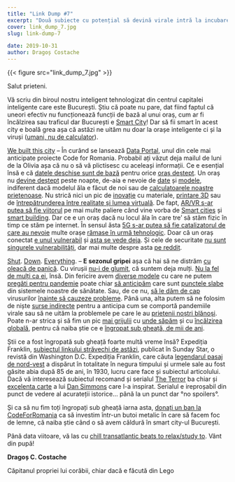 ```yaml
---
title: "Link Dump #7"
excerpt: "Două subiecte cu potențial să devină virale intră la incubare ediția aceasta – Smart Cities și Viruși."
cover: link_dump_7.jpg
slug: link-dump-7

date: 2019-10-31
author: Dragoș Costache
---
```


{{< figure src="link_dump_7.jpg" >}}

Salut prieteni.

Vă scriu din biroul nostru inteligent tehnologizat din centrul capitalei inteligente care este București. Știu că poate nu pare, dat fiind faptul că uneori efectiv nu funcționează funcții de bază al unui oraș, cum ar fi încălzirea sau traficul dar București e [Smart City](http://www.contributors.ro/administratie/smart-city-index-ora%c8%99-inteligent-2/)! Dar să fii smart în acest city e boală grea așa că astăzi ne uităm nu doar la orașe inteligente ci și la viruși ([umani, nu de calculator](https://www.scientia.ro/homo-humanus/dificultati-ale-limbii-romane/2727-virusi-vs-virusuri.html)).
 
<span class="has-background-warning">[We built this city](https://www.youtube.com/watch?v=K1b8AhIsSYQ)</span> – În curând se lansează [Data Portal](https://code4.ro/ro/apps/data-portal/), unul din cele mai anticipate proiecte Code for Romania. Probabil ați văzut deja mailul de luni de la Olivia așa că nu o să vă plictisesc cu aceleași informații. Ce e esențial însă e că [datele deschise sunt de bază](https://insights.rlist.io/2019/10/smart-cities-rise-of-aggregated-open.html) pentru orice [oraș deștept](https://www.citylab.com/design/2019/06/smart-city-photos-technology-marketing-branding-jibberjabber/592123/). Un oraș nu [devine deștept](https://polyarch.co/smart-city-ideas/) peste noapte, de-aia e nevoie de [date](https://smartcities.publiccode.net/) și [modele](https://www.latimes.com/business/technology/la-fi-tn-simcity-inspired-urban-planners-20190305-story.html), indiferent dacă modelul ăla e făcut de noi sau de [calculatoarele noastre prietenoase](https://becominghuman.ai/artificial-intelligence-for-smart-cities-64e6774808f8). Nu strică nici un pic de [inovație](https://interestingengineering.com/smart-cities-from-plastic-pollution-to-plastic-roads) cu materiale, [printare 3D](http://theconversation.com/print-your-city-3d-printing-is-revolutionizing-urban-futures-112365) sau de [întrepătrunderea între realitate și lumea virtuală](https://arpost.co/2019/01/10/role-ar-vr-urban-planning/). De fapt, [AR/VR s-ar putea să fie viitorul](https://www.zdnet.com/article/magic-leaps-leap-from-office-collaboration-to-smart-cities/) pe mai multe paliere când vine vorba de [Smart cities](https://www.aitimejournal.com/@ajit.singh/augmented-reality-smart-cities) și [smart building](https://interestingengineering.com/augmented-reality-the-future-of-building). Dar ce e un oraș dacă nu locul ăla în care tre’ să stăm fizic în timp ce stăm pe internet. În sensul ăsta [5G s-ar putea să fie catalizatorul de care au nevoie](https://www.smartcitiesworld.net/opinions/opinions/5g-the-catalyst-connected-cities-have-been-waiting-for) multe orașe [rămase în urmă tehnologic](https://iotworld.co/2017/01/19/how-to-build-smart-cities-using-minimum-viable-city-approach/). Doar că un oraș conectat [e unul vulnerabil](https://futureiot.tech/lackluster-cybersecurity-in-smart-cities-puts-future-iot-in-peril/) și [asta se vede deja](https://statescoop.com/engaging-community-smart-cities-columbus-new-orleans-baltimore/). Și cele de securitate [nu sunt singurele vulnerabilități](https://www.aclu.org/blog/privacy-technology/surveillance-technologies/how-stop-smart-cities-becoming-surveillance-cities), dar mai multe despre asta [pe reddit](https://www.reddit.com/r/urbanplanning/comments/6945jd/the_rise_of_smart_cities_will_it_do_more_harm/).
 
[Shut](http://pandemic2.org/). [Down](https://www.quora.com/Whats-the-origin-of-the-meme-shut-down-everything). [Everything](https://i.kym-cdn.com/photos/images/original/000/006/721/SHUTDOWNEVERYTHING.jpg). – <span class="has-background-warning">**E sezonul gripei**</span> așa că hai să ne distrăm [cu oleacă de panică](https://www.mirror.co.uk/news/world-news/deadly-global-pandemic-could-sweep-20730839). Cu virușii [nu-i de glumit](https://www.quantamagazine.org/viruses-would-rather-jump-to-new-hosts-than-evolve-with-them-20170913/), că suntem deja mulți. [Nu la fel de mulți ca ei](https://www.pbs.org/spillover-zika-ebola-beyond/about-viruses/virus-explorer/), însă. Din fericire avem [diverse modele](https://mkramerpsych.com/portfolio/numerus-model-builder-aka-nova-3/) cu care ne putem [pregăti pentru pandemie](https://atlasofscience.org/modeling-epidemics-and-analyzing-ebola-incidence-data-using-numerus-model-builder/) poate chiar [să anticipăm](https://www.reddit.com/r/Virology/comments/cytfqi/outsmarting_outbreaks_using_genomics_to_track/) care sunt [punctele slabe](https://www.ncbi.nlm.nih.gov/pmc/articles/PMC6629683/) din sistemele noastre de sănătate. Sau, de ce nu, [să le dăm de cap](https://www.reddit.com/r/Virology/comments/d65h20/is_there_a_place_researching_novel_viruses/) virusurilor [înainte să cauzeze probleme](https://www.genengnews.com/news/virus-hunters-stalk-through-genome-and-id-new-disease-associated-viral-family/). Până una, alta putem să ne folosim de niște [surse indirecte](https://www.reuters.com/article/us-flu-virtual/online-blood-plague-offers-lessons-for-pandemics-idUSTRE53Q4HI20090427) pentru a anticipa cum se comportă pandemiile virale sau să ne uităm la problemele pe care le au [prietenii noștri blănoși](https://www.sciencedaily.com/releases/2019/10/191010113231.htm). Poate n-ar strica și să fim un pic [mai grijulii](http://www.bbc.com/earth/story/20170504-there-are-diseases-hidden-in-ice-and-they-are-waking-up) cu [unde săpăm](https://www.livescience.com/64501-buried-lake-antarctica-life.html) și cu [încălzirea globală](https://www.npr.org/sections/goatsandsoda/2018/01/24/575974220/are-there-zombie-viruses-in-the-thawing-permafrost), pentru că naiba știe ce e [îngropat sub gheață, de mii de ani](https://en.wikipedia.org/wiki/Fortitude_(TV_series)).
 
Știi ce a fost îngropată sub gheață foarte multă vreme însă? Expediția Franklin, [subiectul linkului străvechi de astăzi](https://chroniclingamerica.loc.gov/lccn/sn83045462/1930-10-26/ed-1/seq-83/#date1=1789&index=2&rows=20&words=Erebus+Terror&searchType=basic&sequence=0&state=&date2=1963&proxtext=erebus+terror&y=0&x=0&dateFilterType=yearRange&page=1), publicat în Sunday Star, o revistă din Washington D.C. Expediția Franklin, care căuta [legendarul pasaj de nord-vest](https://ro.wikipedia.org/wiki/Pasajul_de_nord-vest) a dispărut în totalitate în negura timpului și urmele sale au fost găsite abia după 85 de ani, în 1930, lucru care face și subiectul articolului. Dacă vă interesează subiectul recomand și serialul [The Terror](https://en.wikipedia.org/wiki/The_Terror_(TV_series)) ba chiar și [excelenta carte](https://en.wikipedia.org/wiki/The_Terror_(novel)) a lui [Dan Simmons](https://en.wikipedia.org/wiki/Dan_Simmons) care l-a inspirat. Serialul e ireproșabil din punct de vedere al acurateții istorice... până la un punct dar °no spoilers°.

Și ca să nu fim toți îngropați sub gheață iarna asta, [donați un ban la CodeForRomania](https://code4.ro/ro/doneaza/) ca să investim într-un butoi metalic în care să facem foc de lemne, că naiba știe când o să avem căldură în smart city-ul București.

Până data viitoare, vă las cu [chill transatlantic beats to relax/study to](https://www.youtube.com/watch?v=PfqlM9TgEX8). Vânt din pupă!

**Dragoș C. Costache**

Căpitanul propriei lui corăbii, chiar dacă e făcută din Lego
